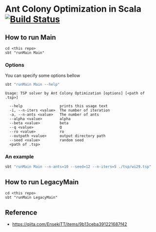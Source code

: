 # Ant Colony Optimization in Scala [![Build Status](https://travis-ci.org/nwtgck/ant-colony-optimization-scala.svg?branch=master)](https://travis-ci.org/nwtgck/ant-colony-optimization-scala)

## How to run Main

```
cd <this repo>
sbt "runMain Main"
```
### Options

You can specify some options bellow

```bash
sbt "runMain Main --help"
```

```
Usage: TSP solver by Ant Colony Optimization [options] [<path of .tsp>]

  --help                 prints this usage text
  -i, --n-iters <value>  The number of iteration
  -a, --n-ants <value>   The number of ants
  --alpha <value>        alpha
  --beta <value>         beta
  --q <value>            Q
  --ro <value>           ro
  --outpath <value>      output directory path
  --seed <value>         random seed
  <path of .tsp> 
```

### An example

```bash
sbt "runMain Main --n-ants=10 --seed=12 --n-iters=5 ./tsp/wi29.tsp"
```


## How to run LegacyMain

```
cd <this repo>
sbt "runMain LegacyMain"
```

## Reference

* https://qiita.com/EnsekiTT/items/9b13ceba391221687f42
